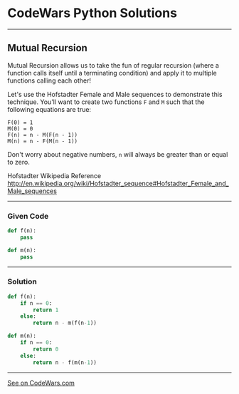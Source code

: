 # CodeWars Python Solutions

---

## Mutual Recursion

Mutual Recursion allows us to take the fun of regular recursion (where a function calls itself until a terminating condition) and apply it to multiple functions calling each other!

Let's use the Hofstadter Female and Male sequences to demonstrate this technique. You'll want to create two functions `F` and `M` such that the following equations are true:

```
F(0) = 1
M(0) = 0
F(n) = n - M(F(n - 1))
M(n) = n - F(M(n - 1))
```

Don't worry about negative numbers, `n` will always be greater than or equal to zero.

Hofstadter Wikipedia Reference http://en.wikipedia.org/wiki/Hofstadter_sequence#Hofstadter_Female_and_Male_sequences

---

### Given Code


```python
def f(n):
    pass

def m(n):
    pass
```

---

### Solution


```python
def f(n):
    if n == 0:
        return 1
    else:
        return n - m(f(n-1))

def m(n):
    if n == 0:
        return 0
    else:
        return n - f(m(n-1))
```


---


[See on CodeWars.com](https://www.codewars.com/kata/53a1eac7e0afd3ad3300008b/)
